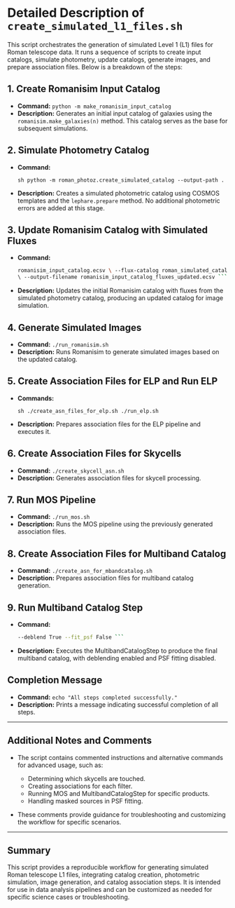 # Detailed Description of `create_simulated_l1_files.sh`

This script orchestrates the generation of simulated Level 1 (L1) files for
Roman telescope data. It runs a sequence of scripts to create input
catalogs, simulate photometry, update catalogs, generate images, and prepare
association files. Below is a breakdown of the steps:

## 1. Create Romanisim Input Catalog

- **Command:** `python -m make_romanisim_input_catalog`
- **Description:** Generates an initial input catalog of galaxies using the
  `romanisim.make_galaxies(n)` method. This catalog serves as the base for
  subsequent simulations.

## 2. Simulate Photometry Catalog

- **Command:**

  `sh python -m roman_photoz.create_simulated_catalog --output-path .`

- **Description:** Creates a simulated photometric catalog using COSMOS
  templates and the `lephare.prepare` method. No additional photometric errors are
  added at this stage.

## 3. Update Romanisim Catalog with Simulated Fluxes

- **Command:**

  ````sh python -m update_romanisim_catalog_fluxes \ --target-catalog
  romanisim_input_catalog.ecsv \ --flux-catalog roman_simulated_catalog.parquet
  \ --output-filename romanisim_input_catalog_fluxes_updated.ecsv ```

  ````

- **Description:** Updates the initial Romanisim catalog with fluxes from the
  simulated photometry catalog, producing an updated catalog for image simulation.

## 4. Generate Simulated Images

- **Command:** `./run_romanisim.sh`
- **Description:** Runs Romanisim to generate simulated images based on the
  updated catalog.

## 5. Create Association Files for ELP and Run ELP

- **Commands:**

  `sh ./create_asn_files_for_elp.sh ./run_elp.sh`

- **Description:** Prepares association files for the ELP pipeline and executes
  it.

## 6. Create Association Files for Skycells

- **Command:** `./create_skycell_asn.sh`
- **Description:** Generates association files for skycell processing.

## 7. Run MOS Pipeline

- **Command:** `./run_mos.sh`
- **Description:** Runs the MOS pipeline using the previously generated
  association files.

## 8. Create Association Files for Multiband Catalog

- **Command:** `./create_asn_for_mbandcatalog.sh`
- **Description:** Prepares association files for multiband catalog generation.

## 9. Run Multiband Catalog Step

- **Command:**

  ````sh strun romancal.step.MultibandCatalogStep mbcat_270p65x49y70_wfi01.json
  --deblend True --fit_psf False ```

  ````

- **Description:** Executes the MultibandCatalogStep to produce the final
  multiband catalog, with deblending enabled and PSF fitting disabled.

## Completion Message

- **Command:** `echo "All steps completed successfully."`
- **Description:** Prints a message indicating successful completion of all
  steps.

---

## Additional Notes and Comments

- The script contains commented instructions and alternative commands for
  advanced usage, such as:
  - Determining which skycells are touched.
  - Creating associations for each filter.
  - Running MOS and MultibandCatalogStep for specific products.
  - Handling masked sources in PSF fitting.

- These comments provide guidance for troubleshooting and customizing the
  workflow for specific scenarios.

---

## Summary

This script provides a reproducible workflow for generating simulated Roman
telescope L1 files, integrating catalog creation, photometric simulation, image
generation, and catalog association steps. It is intended for use in data
analysis pipelines and can be customized as needed for specific science cases or
troubleshooting.
